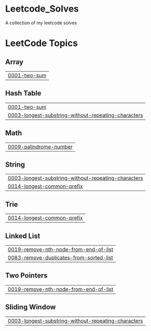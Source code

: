 # Leetcode_Solves
A collection of my leetcode solves

<!---LeetCode Topics Start-->
# LeetCode Topics
## Array
|  |
| ------- |
| [0001-two-sum](https://github.com/forsakeshaik/Leetcode_Solves/tree/master/0001-two-sum) |
## Hash Table
|  |
| ------- |
| [0001-two-sum](https://github.com/forsakeshaik/Leetcode_Solves/tree/master/0001-two-sum) |
| [0003-longest-substring-without-repeating-characters](https://github.com/forsakeshaik/Leetcode_Solves/tree/master/0003-longest-substring-without-repeating-characters) |
## Math
|  |
| ------- |
| [0009-palindrome-number](https://github.com/forsakeshaik/Leetcode_Solves/tree/master/0009-palindrome-number) |
## String
|  |
| ------- |
| [0003-longest-substring-without-repeating-characters](https://github.com/forsakeshaik/Leetcode_Solves/tree/master/0003-longest-substring-without-repeating-characters) |
| [0014-longest-common-prefix](https://github.com/forsakeshaik/Leetcode_Solves/tree/master/0014-longest-common-prefix) |
## Trie
|  |
| ------- |
| [0014-longest-common-prefix](https://github.com/forsakeshaik/Leetcode_Solves/tree/master/0014-longest-common-prefix) |
## Linked List
|  |
| ------- |
| [0019-remove-nth-node-from-end-of-list](https://github.com/forsakeshaik/Leetcode_Solves/tree/master/0019-remove-nth-node-from-end-of-list) |
| [0083-remove-duplicates-from-sorted-list](https://github.com/forsakeshaik/Leetcode_Solves/tree/master/0083-remove-duplicates-from-sorted-list) |
## Two Pointers
|  |
| ------- |
| [0019-remove-nth-node-from-end-of-list](https://github.com/forsakeshaik/Leetcode_Solves/tree/master/0019-remove-nth-node-from-end-of-list) |
## Sliding Window
|  |
| ------- |
| [0003-longest-substring-without-repeating-characters](https://github.com/forsakeshaik/Leetcode_Solves/tree/master/0003-longest-substring-without-repeating-characters) |
<!---LeetCode Topics End-->